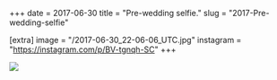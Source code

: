 +++
date = 2017-06-30
title = "Pre-wedding selfie."
slug = "2017-Pre-wedding-selfie"

[extra]
image = "/2017-06-30_22-06-06_UTC.jpg"
instagram = "https://instagram.com/p/BV-tgnqh-SC"
+++

<img src="/2017-06-30_22-06-06_UTC.jpg" />
